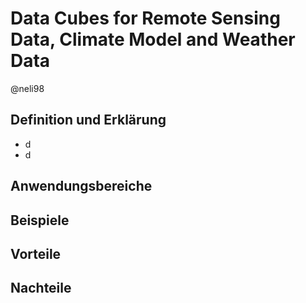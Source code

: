 # Data Cubes for Remote Sensing Data, Climate Model and Weather Data
@neli98

## Definition und Erklärung
* d
* d

## Anwendungsbereiche


## Beispiele


## Vorteile


## Nachteile
